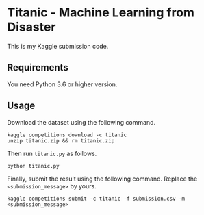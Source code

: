 # Titanic - Machine Learning from Disaster

This is my Kaggle submission code.

## Requirements

You need Python 3.6 or higher version.

## Usage

Download the dataset using the following command.

```
kaggle competitions download -c titanic
unzip titanic.zip && rm titanic.zip
```

Then run `titanic.py` as follows.

```
python titanic.py
```

Finally, submit the result using the following command. Replace the `<submission_message>` by yours.

```
kaggle competitions submit -c titanic -f submission.csv -m <submission_message>
```
